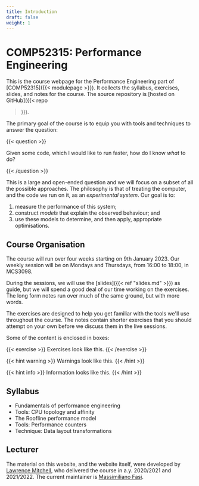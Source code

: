 ```yaml
---
title: Introduction
draft: false
weight: 1
---
```


# COMP52315: Performance Engineering

This is the course webpage for the Performance Engineering part of
[COMP52315]({{< modulepage >}}). It collects the syllabus, exercises, slides,
and notes for the course. The source repository is [hosted on GitHub]({{< repo
>}}).

The primary goal of the course is to equip you with tools and
techniques to answer the question:

{{< question >}}

Given some code, which I would like to run faster, how do I know
_what_ to do?

{{< /question >}}

This is a large and open-ended question and we will focus on a subset
of all the possible approaches. The philosophy is that of treating the
computer, and the code we run on it, as an _experimental system_. Our
goal is to:

1. measure the performance of this system;
2. construct _models_ that explain the observed behaviour; and
3. use these models to determine, and then apply, appropriate
   optimisations.

## Course Organisation

The course will run over four weeks starting on 9th January 2023. Our weekly
session will be on Mondays and Thursdays, from 16:00 to 18:00, in MCS3098.

During the sessions, we will use the [slides]({{< ref "slides.md" >}}) as guide,
but we will spend a good deal of our time working on the exercises. The long
form notes run over much of the same ground, but with more words.

The exercises are designed to help you get familiar with the tools we'll use
throughout the course. The notes contain shorter exercises that you should
attempt on your own before we discuss them in the live sessions.

Some of the content is enclosed in boxes:

{{< exercise >}}
Exercises look like this.
{{< /exercise >}}

{{< hint warning >}}
Warnings look like this.
{{< /hint >}}

{{< hint info >}}
Information looks like this.
{{< /hint >}}

## Syllabus

- Fundamentals of performance engineering
- Tools: CPU topology and affinity
- The Roofline performance model
- Tools: Performance counters
- Technique: Data layout transformations

## Lecturer

The material on this website, and the website itself, were developed by
[Lawrence Mitchell](mailto:lawrence.mitchell@durham.ac.uk), who delivered the
course in a.y. 2020/2021 and 2021/2022. The current maintainer is [Massimiliano
Fasi](mailto:massimiliano.fasi@durham.ac.uk).
